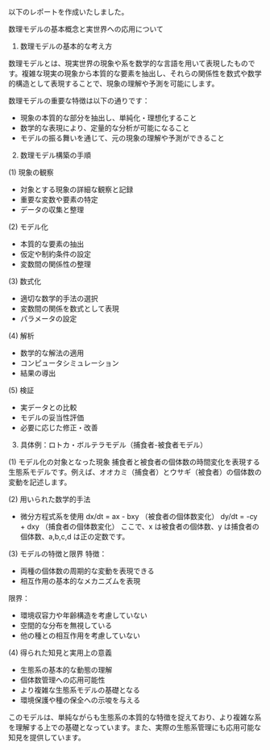 以下のレポートを作成いたしました。

数理モデルの基本概念と実世界への応用について

1. 数理モデルの基本的な考え方

数理モデルとは、現実世界の現象や系を数学的な言語を用いて表現したものです。複雑な現実の現象から本質的な要素を抽出し、それらの関係性を数式や数学的構造として表現することで、現象の理解や予測を可能にします。

数理モデルの重要な特徴は以下の通りです：
- 現象の本質的な部分を抽出し、単純化・理想化すること
- 数学的な表現により、定量的な分析が可能になること
- モデルの振る舞いを通じて、元の現象の理解や予測ができること

2. 数理モデル構築の手順

(1) 現象の観察
- 対象とする現象の詳細な観察と記録
- 重要な変数や要素の特定
- データの収集と整理

(2) モデル化
- 本質的な要素の抽出
- 仮定や制約条件の設定
- 変数間の関係性の整理

(3) 数式化
- 適切な数学的手法の選択
- 変数間の関係を数式として表現
- パラメータの設定

(4) 解析
- 数学的な解法の適用
- コンピュータシミュレーション
- 結果の導出

(5) 検証
- 実データとの比較
- モデルの妥当性評価
- 必要に応じた修正・改善

3. 具体例：ロトカ・ボルテラモデル（捕食者-被食者モデル）

(1) モデル化の対象となった現象
捕食者と被食者の個体数の時間変化を表現する生態系モデルです。例えば、オオカミ（捕食者）とウサギ（被食者）の個体数の変動を記述します。

(2) 用いられた数学的手法
- 微分方程式系を使用
dx/dt = ax - bxy （被食者の個体数変化）
dy/dt = -cy + dxy （捕食者の個体数変化）
ここで、x は被食者の個体数、y は捕食者の個体数、a,b,c,d は正の定数です。

(3) モデルの特徴と限界
特徴：
- 両種の個体数の周期的な変動を表現できる
- 相互作用の基本的なメカニズムを表現

限界：
- 環境収容力や年齢構造を考慮していない
- 空間的な分布を無視している
- 他の種との相互作用を考慮していない

(4) 得られた知見と実用上の意義
- 生態系の基本的な動態の理解
- 個体数管理への応用可能性
- より複雑な生態系モデルの基礎となる
- 環境保護や種の保全への示唆を与える

このモデルは、単純ながらも生態系の本質的な特徴を捉えており、より複雑な系を理解する上での基礎となっています。また、実際の生態系管理にも応用可能な知見を提供しています。